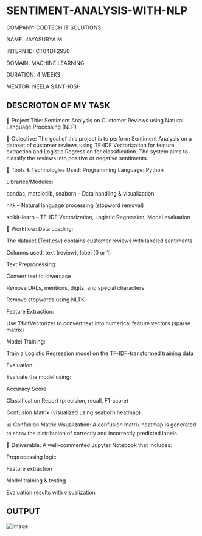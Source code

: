 # SENTIMENT-ANALYSIS-WITH-NLP

COMPANY: CODTECH IT SOLUTIONS

NAME: JAYASURYA M

INTERN ID: CT04DF2950

DOMAIN: MACHINE LEARNING

DURATION: 4 WEEKS

MENTOR: NEELA SANTHOSH

## DESCRIOTON OF MY TASK

🧠 Project Title:
Sentiment Analysis on Customer Reviews using Natural Language Processing (NLP)

📌 Objective:
The goal of this project is to perform Sentiment Analysis on a dataset of customer reviews using TF-IDF Vectorization for feature extraction and Logistic Regression for classification. The system aims to classify the reviews into positive or negative sentiments.

🔧 Tools & Technologies Used:
Programming Language: Python

Libraries/Modules:

pandas, matplotlib, seaborn – Data handling & visualization

nltk – Natural language processing (stopword removal)

scikit-learn – TF-IDF Vectorization, Logistic Regression, Model evaluation

🔁 Workflow:
Data Loading:

The dataset (Test.csv) contains customer reviews with labeled sentiments.

Columns used: text (review), label (0 or 1)

Text Preprocessing:

Convert text to lowercase

Remove URLs, mentions, digits, and special characters

Remove stopwords using NLTK

Feature Extraction:

Use TfidfVectorizer to convert text into numerical feature vectors (sparse matrix)

Model Training:

Train a Logistic Regression model on the TF-IDF-transformed training data

Evaluation:

Evaluate the model using:

Accuracy Score

Classification Report (precision, recall, F1-score)

Confusion Matrix (visualized using seaborn heatmap)

📊 Confusion Matrix Visualization:
A confusion matrix heatmap is generated to show the distribution of correctly and incorrectly predicted labels.

📁 Deliverable:
A well-commented Jupyter Notebook that includes:

Preprocessing logic

Feature extraction

Model training & testing

Evaluation results with visualization

## OUTPUT  

![Image](https://github.com/user-attachments/assets/3fdfbd37-66a1-4d50-9df5-9a71c7d8154a)

